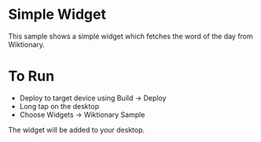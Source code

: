 Simple Widget
=============

This sample shows a simple widget which fetches the word of
the day from Wiktionary.

To Run
======

* Deploy to target device using Build -> Deploy
* Long tap on the desktop
* Choose Widgets -> Wiktionary Sample

The widget will be added to your desktop.